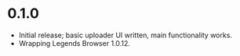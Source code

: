 # 0.1.0

* Initial release; basic uploader UI written, main functionality works.
* Wrapping Legends Browser 1.0.12.

